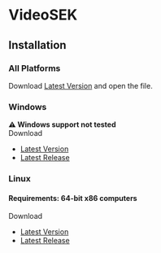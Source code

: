 # VideoSEK
## Installation
### All Platforms
Download [Latest Version](https://github.com/Virinas-code/VideoSEK/raw/master/dist/html/VideoSEK.html) and open the file.
### Windows
**:warning: Windows support not tested**  
Download
- [Latest Version](https://github.com/Virinas-code/VideoSEK/404)
- [Latest Release](https://github.com/Virinas-code/VideoSEK/404)

### Linux
#### Requirements: __64-bit x86 computers__
Download
- [Latest Version](https://github.com/Virinas-code/VideoSEK/404)
- [Latest Release](https://github.com/Virinas-code/VideoSEK/404)
